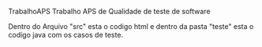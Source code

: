 TrabalhoAPS
Trabalho APS de Qualidade de teste de software

Dentro do Arquivo "src" esta o codigo html e dentro da pasta "teste" esta o codigo java com os casos de teste.
